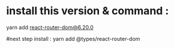 # install this version & command :
yarn add react-router-dom@6.20.0

#next step install :
yarn add @types/react-router-dom
